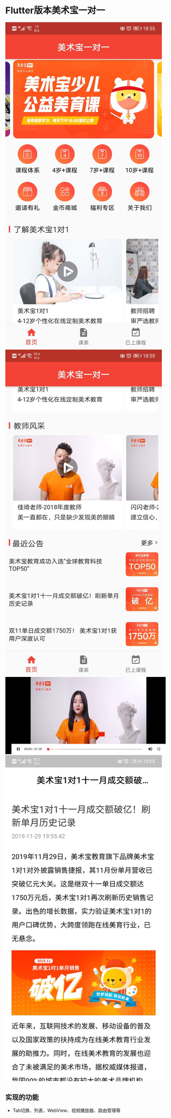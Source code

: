 # Flutter版本美术宝一对一

  ![](https://github.com/qiaoyhh/flutter_msb/raw/master/assets/images/2.0x/img_0.png)
  ![](https://github.com/qiaoyhh/flutter_msb/raw/master/assets/images/2.0x/img_1.png)
  ![](https://github.com/qiaoyhh/flutter_msb/raw/master/assets/images/2.0x/img_2.png)
  ![](https://github.com/qiaoyhh/flutter_msb/raw/master/assets/images/2.0x/img_3.png)



  ##  实现的功能
  * Tab切换、列表、WebView、视频播放器、路由管理等

